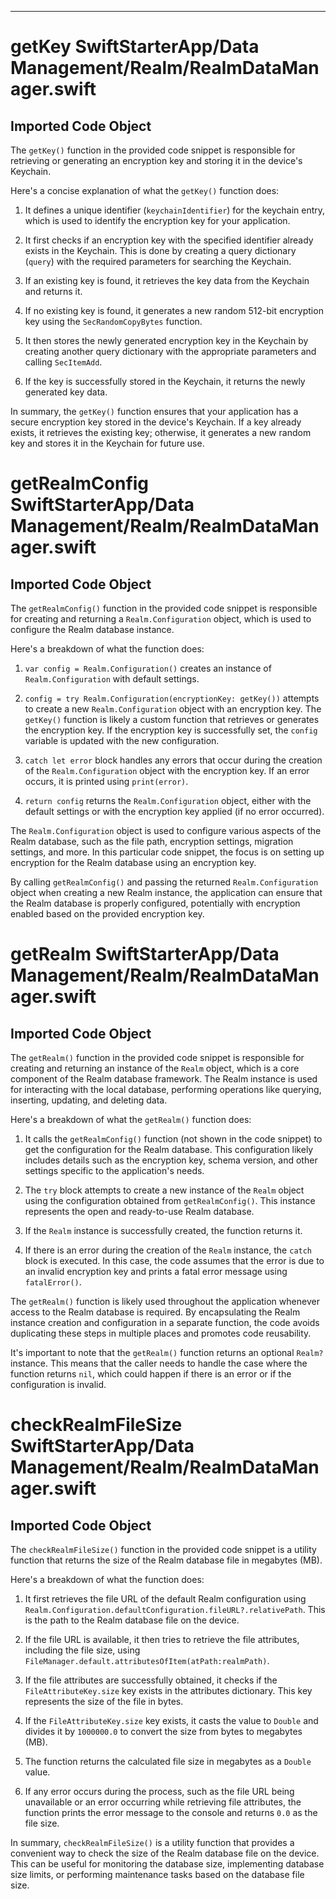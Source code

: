 
  
  
  
  
---
# getKey SwiftStarterApp/Data Management/Realm/RealmDataManager.swift
## Imported Code Object
The `getKey()` function in the provided code snippet is responsible for retrieving or generating an encryption key and storing it in the device's Keychain.

Here's a concise explanation of what the `getKey()` function does:

1. It defines a unique identifier (`keychainIdentifier`) for the keychain entry, which is used to identify the encryption key for your application.

2. It first checks if an encryption key with the specified identifier already exists in the Keychain. This is done by creating a query dictionary (`query`) with the required parameters for searching the Keychain.

3. If an existing key is found, it retrieves the key data from the Keychain and returns it.

4. If no existing key is found, it generates a new random 512-bit encryption key using the `SecRandomCopyBytes` function.

5. It then stores the newly generated encryption key in the Keychain by creating another query dictionary with the appropriate parameters and calling `SecItemAdd`.

6. If the key is successfully stored in the Keychain, it returns the newly generated key data.

In summary, the `getKey()` function ensures that your application has a secure encryption key stored in the device's Keychain. If a key already exists, it retrieves the existing key; otherwise, it generates a new random key and stores it in the Keychain for future use.
# getRealmConfig SwiftStarterApp/Data Management/Realm/RealmDataManager.swift
## Imported Code Object
The `getRealmConfig()` function in the provided code snippet is responsible for creating and returning a `Realm.Configuration` object, which is used to configure the Realm database instance.

Here's a breakdown of what the function does:

1. `var config = Realm.Configuration()` creates an instance of `Realm.Configuration` with default settings.

2. `config = try Realm.Configuration(encryptionKey: getKey())` attempts to create a new `Realm.Configuration` object with an encryption key. The `getKey()` function is likely a custom function that retrieves or generates the encryption key. If the encryption key is successfully set, the `config` variable is updated with the new configuration.

3. `catch let error` block handles any errors that occur during the creation of the `Realm.Configuration` object with the encryption key. If an error occurs, it is printed using `print(error)`.

4. `return config` returns the `Realm.Configuration` object, either with the default settings or with the encryption key applied (if no error occurred).

The `Realm.Configuration` object is used to configure various aspects of the Realm database, such as the file path, encryption settings, migration settings, and more. In this particular code snippet, the focus is on setting up encryption for the Realm database using an encryption key.

By calling `getRealmConfig()` and passing the returned `Realm.Configuration` object when creating a new Realm instance, the application can ensure that the Realm database is properly configured, potentially with encryption enabled based on the provided encryption key.
# getRealm SwiftStarterApp/Data Management/Realm/RealmDataManager.swift
## Imported Code Object
The `getRealm()` function in the provided code snippet is responsible for creating and returning an instance of the `Realm` object, which is a core component of the Realm database framework. The Realm instance is used for interacting with the local database, performing operations like querying, inserting, updating, and deleting data.

Here's a breakdown of what the `getRealm()` function does:

1. It calls the `getRealmConfig()` function (not shown in the code snippet) to get the configuration for the Realm database. This configuration likely includes details such as the encryption key, schema version, and other settings specific to the application's needs.

2. The `try` block attempts to create a new instance of the `Realm` object using the configuration obtained from `getRealmConfig()`. This instance represents the open and ready-to-use Realm database.

3. If the `Realm` instance is successfully created, the function returns it.

4. If there is an error during the creation of the `Realm` instance, the `catch` block is executed. In this case, the code assumes that the error is due to an invalid encryption key and prints a fatal error message using `fatalError()`.

The `getRealm()` function is likely used throughout the application whenever access to the Realm database is required. By encapsulating the Realm instance creation and configuration in a separate function, the code avoids duplicating these steps in multiple places and promotes code reusability.

It's important to note that the `getRealm()` function returns an optional `Realm?` instance. This means that the caller needs to handle the case where the function returns `nil`, which could happen if there is an error or if the configuration is invalid.
# checkRealmFileSize SwiftStarterApp/Data Management/Realm/RealmDataManager.swift
## Imported Code Object
The `checkRealmFileSize()` function in the provided code snippet is a utility function that returns the size of the Realm database file in megabytes (MB).

Here's a breakdown of what the function does:

1. It first retrieves the file URL of the default Realm configuration using `Realm.Configuration.defaultConfiguration.fileURL?.relativePath`. This is the path to the Realm database file on the device.

2. If the file URL is available, it then tries to retrieve the file attributes, including the file size, using `FileManager.default.attributesOfItem(atPath:realmPath)`.

3. If the file attributes are successfully obtained, it checks if the `FileAttributeKey.size` key exists in the attributes dictionary. This key represents the size of the file in bytes.

4. If the `FileAttributeKey.size` key exists, it casts the value to `Double` and divides it by `1000000.0` to convert the size from bytes to megabytes (MB).

5. The function returns the calculated file size in megabytes as a `Double` value.

6. If any error occurs during the process, such as the file URL being unavailable or an error occurring while retrieving file attributes, the function prints the error message to the console and returns `0.0` as the file size.

In summary, `checkRealmFileSize()` is a utility function that provides a convenient way to check the size of the Realm database file on the device. This can be useful for monitoring the database size, implementing database size limits, or performing maintenance tasks based on the database file size.

  
  